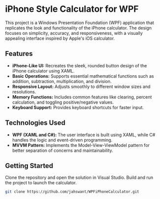 # iPhone Style Calculator for WPF

This project is a Windows Presentation Foundation (WPF) application that replicates the look and functionality of the iPhone calculator. The design focuses on simplicity, accuracy, and responsiveness, with a visually appealing interface inspired by Apple's iOS calculator.

## Features
- **iPhone-Like UI:** Recreates the sleek, rounded button design of the iPhone calculator using XAML.
- **Basic Operations:** Supports essential mathematical functions such as addition, subtraction, multiplication, and division.
- **Responsive Layout:** Adjusts smoothly to different window sizes and resolutions.
- **Memory Functions:** Includes common features like clearing, percent calculation, and toggling positive/negative values.
- **Keyboard Support:** Provides keyboard shortcuts for faster input.

## Technologies Used
- **WPF (XAML and C#):** The user interface is built using XAML, while C# handles the logic and event-driven programming.
- **MVVM Pattern:** Implements the Model-View-ViewModel pattern for better separation of concerns and maintainability.

## Getting Started
Clone the repository and open the solution in Visual Studio. Build and run the project to launch the calculator.

```bash
git clone https://github.com/jahswant/WPFiPhoneCalculator.git

